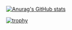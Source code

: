 [![Anurag's GitHub stats](https://github-readme-stats.vercel.app/api?username=M3do-1&theme=github_dark&show_icons=true)](https://github.com/anuraghazra/github-readme-stats)

[![trophy](https://github-profile-trophy.vercel.app/?username=M3do-1&rank=-C,-B&theme=onedark)](https://github.com/ryo-ma/github-profile-trophy)
